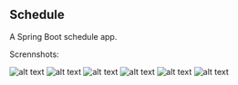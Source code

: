 ## Schedule

A Spring Boot schedule app.

Scrennshots:

![alt text](https://i.imgur.com/qbOdUrw.png)
![alt text](https://i.imgur.com/JKcZz5p.png)
![alt text](https://i.imgur.com/MXlQbSn.png)
![alt text](https://i.imgur.com/BbshaeM.png)
![alt text](https://i.imgur.com/TpX78AD.png)
![alt text](https://i.imgur.com/QqEoU7q.png)


